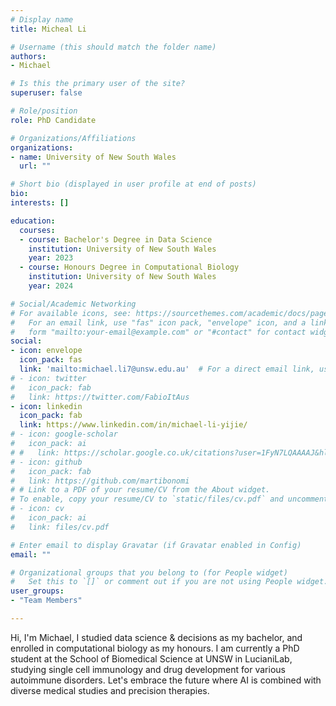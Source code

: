 ```yaml
---
# Display name
title: Micheal Li

# Username (this should match the folder name)
authors: 
- Michael

# Is this the primary user of the site?
superuser: false

# Role/position
role: PhD Candidate

# Organizations/Affiliations
organizations:
- name: University of New South Wales
  url: ""

# Short bio (displayed in user profile at end of posts)
bio: 
interests: []

education:
  courses:
  - course: Bachelor's Degree in Data Science
    institution: University of New South Wales
    year: 2023
  - course: Honours Degree in Computational Biology
    institution: University of New South Wales
    year: 2024

# Social/Academic Networking
# For available icons, see: https://sourcethemes.com/academic/docs/page-builder/#icons
#   For an email link, use "fas" icon pack, "envelope" icon, and a link in the
#   form "mailto:your-email@example.com" or "#contact" for contact widget.
social:
- icon: envelope
  icon_pack: fas
  link: 'mailto:michael.li7@unsw.edu.au'  # For a direct email link, use "mailto:test@example.org".
# - icon: twitter
#   icon_pack: fab
#   link: https://twitter.com/FabioItAus
- icon: linkedin
  icon_pack: fab
  link: https://www.linkedin.com/in/michael-li-yijie/ 
# - icon: google-scholar
#   icon_pack: ai
# #   link: https://scholar.google.co.uk/citations?user=1FyN7LQAAAAJ&hl=en&oi=ao
# - icon: github
#   icon_pack: fab
#   link: https://github.com/martibonomi
# # Link to a PDF of your resume/CV from the About widget.
# To enable, copy your resume/CV to `static/files/cv.pdf` and uncomment the lines below.
# - icon: cv
#   icon_pack: ai
#   link: files/cv.pdf

# Enter email to display Gravatar (if Gravatar enabled in Config)
email: ""

# Organizational groups that you belong to (for People widget)
#   Set this to `[]` or comment out if you are not using People widget.
user_groups:
- "Team Members"

---
```

Hi, I'm Michael, I studied data science & decisions as my bachelor, and enrolled in computational biology as my honours. 
I am currently a PhD student at the School of Biomedical Science at UNSW in LucianiLab, studying single cell immunology and drug development for various autoimmune disorders. 
Let's embrace the future where AI is combined with diverse medical studies and precision therapies.

